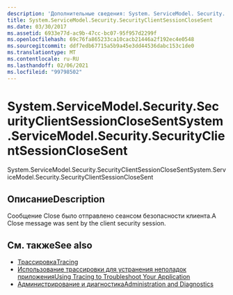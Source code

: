 ```yaml
---
description: 'Дополнительные сведения: System. ServiceModel. Security. Секуритиклиентсессионклосесент'
title: System.ServiceModel.Security.SecurityClientSessionCloseSent
ms.date: 03/30/2017
ms.assetid: 6933e77d-ac9b-47cc-bc07-95f957d2299f
ms.openlocfilehash: 69c76fa865233ca10cacb21446a2f192ec4e0548
ms.sourcegitcommit: ddf7edb67715a5b9a45e3dd44536dabc153c1de0
ms.translationtype: MT
ms.contentlocale: ru-RU
ms.lasthandoff: 02/06/2021
ms.locfileid: "99798502"
---
```

# <a name="systemservicemodelsecuritysecurityclientsessionclosesent"></a><span data-ttu-id="0dcbb-103">System.ServiceModel.Security.SecurityClientSessionCloseSent</span><span class="sxs-lookup"><span data-stu-id="0dcbb-103">System.ServiceModel.Security.SecurityClientSessionCloseSent</span></span>

<span data-ttu-id="0dcbb-104">System.ServiceModel.Security.SecurityClientSessionCloseSent</span><span class="sxs-lookup"><span data-stu-id="0dcbb-104">System.ServiceModel.Security.SecurityClientSessionCloseSent</span></span>  
  
## <a name="description"></a><span data-ttu-id="0dcbb-105">Описание</span><span class="sxs-lookup"><span data-stu-id="0dcbb-105">Description</span></span>  

 <span data-ttu-id="0dcbb-106">Сообщение Close было отправлено сеансом безопасности клиента.</span><span class="sxs-lookup"><span data-stu-id="0dcbb-106">A Close message was sent by the client security session.</span></span>  
  
## <a name="see-also"></a><span data-ttu-id="0dcbb-107">См. также</span><span class="sxs-lookup"><span data-stu-id="0dcbb-107">See also</span></span>

- [<span data-ttu-id="0dcbb-108">Трассировка</span><span class="sxs-lookup"><span data-stu-id="0dcbb-108">Tracing</span></span>](index.md)
- [<span data-ttu-id="0dcbb-109">Использование трассировки для устранения неполадок приложения</span><span class="sxs-lookup"><span data-stu-id="0dcbb-109">Using Tracing to Troubleshoot Your Application</span></span>](using-tracing-to-troubleshoot-your-application.md)
- [<span data-ttu-id="0dcbb-110">Администрирование и диагностика</span><span class="sxs-lookup"><span data-stu-id="0dcbb-110">Administration and Diagnostics</span></span>](../index.md)
